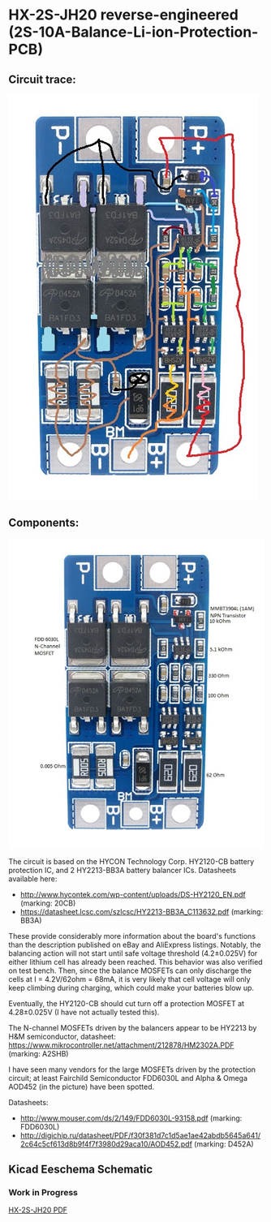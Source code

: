 # HX-2S-JH20 reverse-engineered (2S-10A-Balance-Li-ion-Protection-PCB)

## Circuit trace:
![HX-2S-JH20 - Circuit trace](docs/HX-2S-JH20_Circuit-trace.jpg)

## Components:
![HX-2S-JH20 - Components](docs/HX-2S-JH20_Components.jpg)

The circuit is based on the HYCON Technology Corp. HY2120-CB battery protection IC, and 2 HY2213-BB3A battery balancer ICs. Datasheets available here:

- http://www.hycontek.com/wp-content/uploads/DS-HY2120_EN.pdf (marking: 20CB)
- https://datasheet.lcsc.com/szlcsc/HY2213-BB3A_C113632.pdf (marking: BB3A)

These provide considerably more information about the board's functions than the description published on eBay and AliExpress listings. Notably, the balancing action will not start until safe voltage threshold (4.2±0.025V) for either lithium cell has already been reached. This behavior was also verified on test bench. Then, since the balance MOSFETs can only discharge the cells at I = 4.2V/62ohm = 68mA, it is very likely that cell voltage will only keep climbing during charging, which could make your batteries blow up.

Eventually, the HY2120-CB should cut turn off a protection MOSFET at 4.28±0.025V (I have not actually tested this).

The N-channel MOSFETs driven by the balancers appear to be HY2213 by H&M semiconductor, datasheet: https://www.mikrocontroller.net/attachment/212878/HM2302A.PDF (marking: A2SHB)

I have seen many vendors for the large MOSFETs driven by the protection circuit; at least Fairchild Semiconductor FDD6030L and Alpha & Omega AOD452 (in the picture) have been spotted.

Datasheets:

- http://www.mouser.com/ds/2/149/FDD6030L-93158.pdf (marking: FDD6030L)
- http://digichip.ru/datasheet/PDF/f30f381d7c1d5ae1ae42abdb5645a641/2c64c5cf613d8b9f4f7f3980d29aca10/AOD452.pdf (marking: D452A)

## Kicad Eeschema Schematic
### Work in Progress
[HX-2S-JH20 PDF](docs/HX_2S_JH20.pdf)
